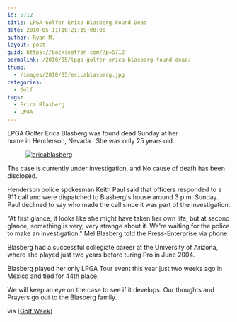```yaml
---
id: 5712
title: LPGA Golfer Erica Blasberg Found Dead
date: 2010-05-11T10:21:19+00:00
author: Ryan M.
layout: post
guid: https://backseatfan.com/?p=5712
permalink: /2010/05/lpga-golfer-erica-blasberg-found-dead/
thumb:
  - /images/2010/05/ericablasberg.jpg
categories:
  - Golf
tags:
  - Erica Blasberg
  - LPGA
---
```


<div class="entry">
  <dl id="attachment_5713" style="width: 410px;">
    <dt>
      LPGA Golfer Erica Blasberg was found dead Sunday at her home in Henderson, Nevada.  She was only 25 years old.
    </dt>
  </dl><figure id="attachment_5713" style="width: 400px" class="wp-caption aligncenter">

  <a href="/images/2010/05/ericablasberg.jpg"><img class="size-full wp-image-5713" title="ericablasberg" src="/images/2010/05/ericablasberg.jpg" alt="ericablasberg" width="400" height="267" srcset="/images/2010/05/ericablasberg.jpg 400w, /images/2010/05/ericablasberg-300x200.jpg 300w" sizes="(max-width: 400px) 100vw, 400px" /></a><figcaption class="wp-caption-text"> </figcaption></figure>

  <p style="text-align: left;">
    The case is currently under investigation, and No cause of death has been disclosed.
  </p>

  <p>
    Henderson police spokesman Keith Paul said that officers responded to a 911 call and were dispatched to Blasberg's house around 3 p.m. Sunday. Paul declined to say who made the call since it was part of the investigation.
  </p>

  <p>
    “At first glance, it looks like she might have taken her own life, but at second glance, something is very, very strange about it. We're waiting for the police to make an investigation." Mel Blasberg told the Press-Enterprise via phone
  </p>

  <p>
    Blasberg had a successful collegiate career at the University of Arizona, where she played just two years before turing Pro in June 2004.
  </p>

  <p>
    Blasberg played her only LPGA Tour event this year just two weeks ago in Mexico and tied for 44th place.
  </p>

  <p>
    We will keep an eye on the case to see if it develops. Our thoughts and Prayers go out to the Blasberg family.
  </p>

  <p>
    via [<a href="http://www.golfweek.com/news/2010/may/10/lpga-player-erica-blasberg-25-dies/">Golf Week</a>]
  </p>
</div>
